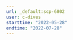 ```yaml
---
url: _default:scp-6802
user: c-dives
starttime: "2022-05-28"
endtime: "2022-07-28"
---
```

<reserve />